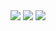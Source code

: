<img src="{https://img.shields.io/badge/Blockchain.com-121D33?logo=blockchaindotcom&logoColor=fff&style=for-the-badge}" />

<img src="{https://img.shields.io/badge/Ghost-000?style=for-the-badge&logo=ghost&logoColor=yellow}" />

<img src="{https://img.shields.io/badge/ChatGPT-74aa9c?style=for-the-badge&logo=openai&logoColor=white}" />
